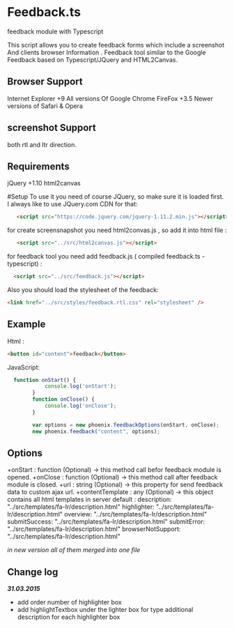 # Feedback.ts
feedback module with Typescript

This script allows you to create feedback forms which include a screenshot And clients browser Information .
Feedback tool similar to the Google Feedback based on Typescript/JQuery and HTML2Canvas.

## Browser Support
Internet Explorer +9
All versions Of Google Chrome
FireFox +3.5
Newer versions of Safari & Opera

## screenshot Support
both rtl and ltr direction.

## Requirements
 jQuery +1.10
 html2canvas

#Setup
To use it you need of course JQuery, so make sure it is loaded first. I always like to use JQuery.com CDN for that:
```html
   <script src="https://code.jquery.com/jquery-1.11.2.min.js"></script>
```

for create screensnapshot you need html2convas.js , so add it into html file :
```html
   <script src="../src/html2canvas.js"></script>
```
for feedback tool you need add feedback.js ( compiled feedback.ts - typescript) :
```html
  <script src="../src/feedback.js"></script>
  ```
  
  Also you should load the stylesheet of the feedback:
  ```html
<link href="../src/styles/feedback.rtl.css" rel="stylesheet" />
  ```
## Example
Html :
```html
<button id="content">feedback</button>
```
JavaScript:
```javascript
  function onStart() {
            console.log('onStart');
        }
        function onClose() {
            console.log('onClose');
        }

        var options = new phoenix.feedbackOptions(onStart, onClose);
        new phoenix.feedback("content", options);
```
## Options
+onStart : function (Optional) -> this method call befor feedback module is opened.
+onClose : function (Optional) -> this method call after feedback module is closed.
+url : string (Optional) -> this property for send feedback data to custom ajax url.
+contentTemplate : any (Optional) -> this object contains all html templates in server
  default : 
   description: "../src/templates/fa-Ir/description.html"
   highlighter: "../src/templates/fa-Ir/description.html"
   overview:    "../src/templates/fa-Ir/description.html"
   submitSuccess: "../src/templates/fa-Ir/description.html"
   submitError: "../src/templates/fa-Ir/description.html"
   browserNotSupport: "../src/templates/fa-Ir/description.html"
   
   *in new version all of them merged into one file*
   
## Change log
***31.03.2015***
+ add order number of highlighter box
+ add highlightTextbox under the lighter box for type additional description for each highlighter box



